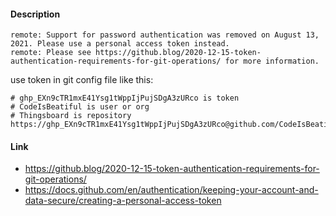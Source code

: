 #### Description

```
remote: Support for password authentication was removed on August 13, 2021. Please use a personal access token instead.
remote: Please see https://github.blog/2020-12-15-token-authentication-requirements-for-git-operations/ for more information.
```
use token in git config file like this:
```
# 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 is token
# CodeIsBeatiful is user or org
# Thingsboard is repository
https://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@github.com/CodeIsBeatiful/Thingsboard.git
```

#### Link
- https://github.blog/2020-12-15-token-authentication-requirements-for-git-operations/
- https://docs.github.com/en/authentication/keeping-your-account-and-data-secure/creating-a-personal-access-token


